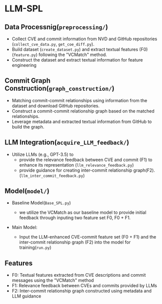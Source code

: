 # LLM-SPL

## Data Processnig(`preprocessing/`)
* Collect CVE and commit information from NVD and GitHub repositories (`collect_cve_data.py`, `get_coe_diff.py`).
* Build dataset (`create_dataset.py`) and extract textual features (F0) (`feature.py`) following the "VCMatch" method.
* Construct the dataset and extract textual information for feature engineering


## Commit Graph Construction(`graph_construction/`)
* Matching commit-commit relationships using information from the dataset and download GitHub repositories. 
* Construct a commit-commit relationship graph based on the matched relationships.
* Leverage metadata and extracted textual information from GitHub to build the graph.


## LLM Integration(`acquire_LLM_feedback/`)
* Utilize LLMs (e.g., GPT-3.5) to 
    * provide the relevance feedback between CVE and commit (F1) to enhance its representation (`llm_relevance_feedback.py`)
    * provide guidance for creating inter-commit relationship graph(F2). (`llm_inter_commit_feedback.py`)


## Model(`model/`)
* Baseline Model(`Base_SPL.py`)
    * we utilize the VCMatch as our baseline model to provide initial feedback through inputing two feature set F0, F0 + F1.

* Main Model:
    * Input the LLM-enhanced CVE-commit feature set (F0 + F1) and the inter-commit relationship graph (F2) into the model for training(`run.py`)

## Features
* F0: Textual features extracted from CVE descriptions and commit messages using the "VCMatch" method
* F1: Relevance feedback between CVEs and commits provided by LLMs
* F2: Inter-commit relationship graph constructed using metadata and LLM guidance
